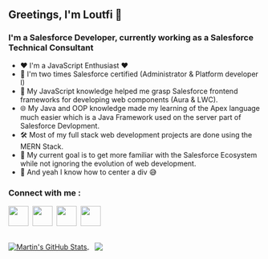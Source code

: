 <h2>Greetings, I'm Loutfi 👋</h2>

<h3>I'm a Salesforce Developer, currently working as a Salesforce Technical Consultant</h3>

- ❤️ I'm a JavaScript Enthusiast ❤️
- 🔭 I'm two times Salesforce certified (Administrator & Platform developer I)
- 💎 My JavaScript knowledge helped me grasp Salesforce frontend frameworks for developing web components (Aura & LWC).
- 🌐 My Java and OOP knowledge made my learning of the Apex language much easier which is a Java Framework used on the server part of Salesforce Devlopment.
- 🛠️ Most of my full stack web development projects are done using the MERN Stack.
- 🥅 My current goal is to get more familiar with the Salesforce Ecosystem while not ignoring the evolution of web development.
- 🌱 And yeah I know how to center a div 😅

<h3>Connect with me :</h3>

<a href="https://www.linkedin.com/in/loutfi-aliluch-540bbb196/" target="blank"><img align="center" src="https://upload.wikimedia.org/wikipedia/commons/thumb/c/ca/LinkedIn_logo_initials.png/640px-LinkedIn_logo_initials.png" height="40" width="40" /></a>&nbsp;
<a href="https://twitter.com/loutfialiluch" target="blank"><img align="center" src="https://cdn-icons-png.flaticon.com/512/124/124021.png" height="40" width="40" /></a>&nbsp;
<a href="https://www.instagram.com/loutfialiluch/" target="blank"><img align="center" src="https://upload.wikimedia.org/wikipedia/commons/thumb/a/a5/Instagram_icon.png/2048px-Instagram_icon.png" height="40" width="40" /></a>&nbsp;
<a href="https://loutfialiluch.netlify.app/" target="blank"><img align="center" src="https://i.ibb.co/5smH4N3/website.png" height="40" width="40" /></a>

<br />

<a href="https://github.com/loutfialiluch">
  <img align="center" src="https://github-readme-stats.vercel.app/api?username=loutfialiluch&show_icons=true&line_height=27&count_private=true&title_color=ffffff&text_color=c9cacc&icon_color=2bbc8a&bg_color=1d1f21" alt="Martin's GitHub Stats" />
</a>&nbsp;&nbsp;

<a href="https://github.com/loutfialiluch">
  <img align="center" src="https://github-readme-stats.vercel.app/api/top-langs/?username=loutfialiluch&hide=java,html&title_color=ffffff&text_color=c9cacc&icon_color=2bbc8a&bg_color=1d1f21" />
</a>



